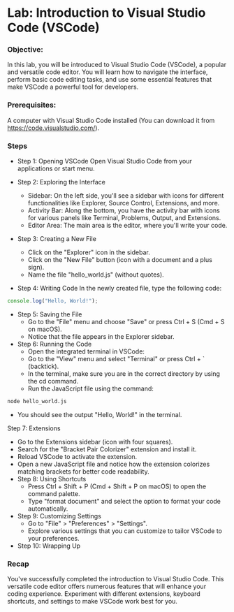 # Lab: Introduction to Visual Studio Code (VSCode)

### Objective: 

In this lab, you will be introduced to Visual Studio Code (VSCode), a popular and versatile code editor. You will learn how to navigate the interface, perform basic code editing tasks, and use some essential features that make VSCode a powerful tool for developers.

### Prerequisites:

A computer with Visual Studio Code installed (You can download it from https://code.visualstudio.com/).


### Steps 

- Step 1: Opening VSCode
Open Visual Studio Code from your applications or start menu.
- Step 2: Exploring the Interface
  - Sidebar: On the left side, you'll see a sidebar with icons for different functionalities like Explorer, Source Control, Extensions, and more.
  - Activity Bar: Along the bottom, you have the activity bar with icons for various panels like Terminal, Problems, Output, and Extensions.
  - Editor Area: The main area is the editor, where you'll write your code.

- Step 3: Creating a New File
  - Click on the "Explorer" icon in the sidebar.
  - Click on the "New File" button (icon with a document and a plus sign).
  - Name the file "hello_world.js" (without quotes).
- Step 4: Writing Code
In the newly created file, type the following code:
```js
console.log("Hello, World!");
```

- Step 5: Saving the File
  - Go to the "File" menu and choose "Save" or press Ctrl + S (Cmd + S on macOS).
  - Notice that the file appears in the Explorer sidebar.
- Step 6: Running the Code
  - Open the integrated terminal in VSCode:
  - Go to the "View" menu and select "Terminal" or press Ctrl + ` (backtick).
  - In the terminal, make sure you are in the correct directory by using the cd command.
  - Run the JavaScript file using the command:
```sh
node hello_world.js
```

  - You should see the output "Hello, World!" in the terminal.

Step 7: Extensions
  - Go to the Extensions sidebar (icon with four squares).
  - Search for the "Bracket Pair Colorizer" extension and install it.
  - Reload VSCode to activate the extension.
  - Open a new JavaScript file and notice how the extension colorizes matching brackets for better code readability.
- Step 8: Using Shortcuts
  - Press Ctrl + Shift + P (Cmd + Shift + P on macOS) to open the command palette.
  - Type "format document" and select the option to format your code automatically.
- Step 9: Customizing Settings
  - Go to "File" > "Preferences" > "Settings".
  - Explore various settings that you can customize to tailor VSCode to your preferences.
- Step 10: Wrapping Up

### Recap

You've successfully completed the introduction to Visual Studio Code. This versatile code editor offers numerous features that will enhance your coding experience. Experiment with different extensions, keyboard shortcuts, and settings to make VSCode work best for you.






